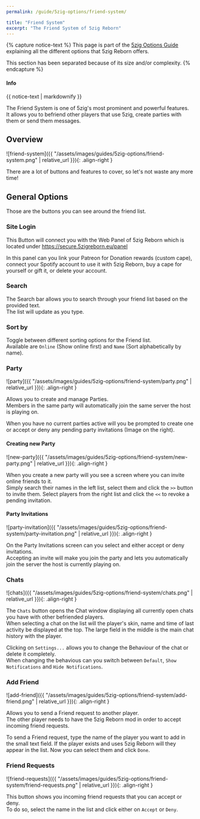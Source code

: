 ```yaml
---
permalink: /guide/5zig-options/friend-system/

title: "Friend System"
excerpt: "The Friend System of 5zig Reborn"
---
```


{% capture notice-text %}
This page is part of the [5zig Options Guide](/guide/5zig-options) explaining all the different options that 5zig Reborn offers.

This section has been separated because of its size and/or complexity.
{% endcapture %}

<div class="notice--info">
  <h4 class="no_toc"><i class="fas fa-info-circle"></i> Info</h4>
  {{ notice-text | markdownify }}
</div>

The Friend System is one of 5zig's most prominent and powerful features.  
It allows you to befriend other players that use 5zig, create parties with them or send them messages.

## Overview
![friend-system]({{ "/assets/images/guides/5zig-options/friend-system.png" | relative_url }}){: .align-right }

There are a lot of buttons and features to cover, so let's not waste any more time!

## General Options
Those are the buttons you can see around the friend list.

### Site Login
This Button will connect you with the Web Panel of 5zig Reborn which is located under https://secure.5zigreborn.eu/panel

In this panel can you link your Patreon for Donation rewards (custom cape), connect your Spotify account to use it with 5zig Reborn, buy a cape for yourself or gift it, or delete your account.

### Search
The Search bar allows you to search through your friend list based on the provided text.  
The list will update as you type.

### Sort by
Toggle between different sorting options for the Friend list.  
Available are `Online` (Show online first) and `Name` (Sort alphabetically by name).

### Party
![party]({{ "/assets/images/guides/5zig-options/friend-system/party.png" | relative_url }}){: .align-right }

Allows you to create and manage Parties.  
Members in the same party will automatically join the same server the host is playing on.  

When you have no current parties active will you be prompted to create one or accept or deny any pending party invitations (Image on the right).

#### Creating new Party
![new-party]({{ "/assets/images/guides/5zig-options/friend-system/new-party.png" | relative_url }}){: .align-right }

When you create a new party will you see a screen where you can invite online friends to it.  
Simply search their names in the left list, select them and click the `>>` button to invite them. Select players from the right list and click the `<<` to revoke a pending invitation.

#### Party Invitations
![party-invitation]({{ "/assets/images/guides/5zig-options/friend-system/party-invitation.png" | relative_url }}){: .align-right }

On the Party Invitations screen can you select and either accept or deny invitations.  
Accepting an invite will make you join the party and lets you automatically join the server the host is currently playing on.

### Chats
![chats]({{ "/assets/images/guides/5zig-options/friend-system/chats.png" | relative_url }}){: .align-right }

The `Chats` button opens the Chat window displaying all currently open chats you have with other befriended players.  
When selecting a chat on the list will the player's skin, name and time of last activity be displayed at the top. The large field in the middle is the main chat history with the player.

Clicking on `Settings...` allows you to change the Behaviour of the chat or delete it completely.  
When changing the behavious can you switch between `Default`, `Show Notifications` and `Hide Notifications`.

### Add Friend
![add-friend]({{ "/assets/images/guides/5zig-options/friend-system/add-friend.png" | relative_url }}){: .align-right }

Allows you to send a Friend request to another player.  
The other player needs to have the 5zig Reborn mod in order to accept incoming friend requests.

To send a Friend request, type the name of the player you want to add in the small text field. If the player exists and uses 5zig Reborn will they appear in the list.
Now you can select them and click `Done`.

### Friend Requests
![friend-requests]({{ "/assets/images/guides/5zig-options/friend-system/friend-requests.png" | relative_url }}){: .align-right }

This button shows you incoming friend requests that you can accept or deny.  
To do so, select the name in the list and click either on `Accept` or `Deny`.